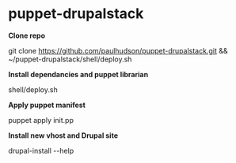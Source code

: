 puppet-drupalstack
==================

**Clone repo**

git clone https://github.com/paulhudson/puppet-drupalstack.git && ~/puppet-drupalstack/shell/deploy.sh

**Install dependancies and puppet librarian**

shell/deploy.sh

**Apply puppet manifest**

puppet apply init.pp

**Install new vhost and Drupal site**

drupal-install --help
